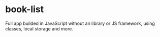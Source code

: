 # book-list
Full app builded in JavaScript without an library or JS framework, using classes, local storage and more.
